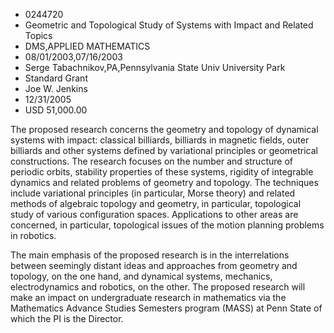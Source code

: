 
* 0244720
* Geometric and Topological Study of Systems with Impact and Related Topics
* DMS,APPLIED MATHEMATICS
* 08/01/2003,07/16/2003
* Serge Tabachnikov,PA,Pennsylvania State Univ University Park
* Standard Grant
* Joe W. Jenkins
* 12/31/2005
* USD 51,000.00

The proposed research concerns the geometry and topology of dynamical systems
with impact: classical billiards, billiards in magnetic fields, outer billiards
and other systems defined by variational principles or geometrical
constructions. The research focuses on the number and structure of periodic
orbits, stability properties of these systems, rigidity of integrable dynamics
and related problems of geometry and topology. The techniques include
variational principles (in particular, Morse theory) and related methods of
algebraic topology and geometry, in particular, topological study of various
configuration spaces. Applications to other areas are concerned, in particular,
topological issues of the motion planning problems in robotics.

The main emphasis of the proposed research is in the interrelations between
seemingly distant ideas and approaches from geometry and topology, on the one
hand, and dynamical systems, mechanics, electrodynamics and robotics, on the
other. The proposed research will make an impact on undergraduate research in
mathematics via the Mathematics Advance Studies Semesters program (MASS) at Penn
State of which the PI is the Director.
